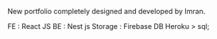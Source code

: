 New portfolio completely designed and developed by Imran.

FE : React JS
BE : Nest js
Storage : Firebase
DB Heroku > sql;